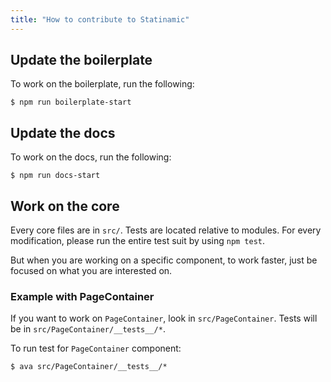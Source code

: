 ```yaml
---
title: "How to contribute to Statinamic"
---
```


## Update the boilerplate

To work on the boilerplate, run the following:

```console
$ npm run boilerplate-start
```

## Update the docs

To work on the docs, run the following:

```console
$ npm run docs-start
```

## Work on the core

Every core files are in `src/`. Tests are located relative to modules.
For every modification, please run the entire test suit by using `npm test`.

But when you are working on a specific component, to work faster, just be
focused on what you are interested on.

### Example with PageContainer

If you want to work on ``PageContainer``, look in ``src/PageContainer``.
Tests will be in ``src/PageContainer/__tests__/*``.

To run test for ``PageContainer`` component:

```console
$ ava src/PageContainer/__tests__/*
```
